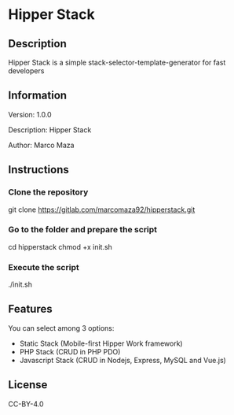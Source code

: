 # Hipper Stack

## Description
Hipper Stack is a simple stack-selector-template-generator for fast developers

## Information
Version: 1.0.0

Description: Hipper Stack

Author: Marco Maza

## Instructions

### Clone the repository
git clone https://gitlab.com/marcomaza92/hipperstack.git

### Go to the folder and prepare the script
cd hipperstack
chmod +x init.sh

### Execute the script
./init.sh

## Features
You can select among 3 options:
* Static Stack (Mobile-first Hipper Work framework)
* PHP Stack (CRUD in PHP PDO)
* Javascript Stack (CRUD in Nodejs, Express, MySQL and Vue.js)

## License
CC-BY-4.0
